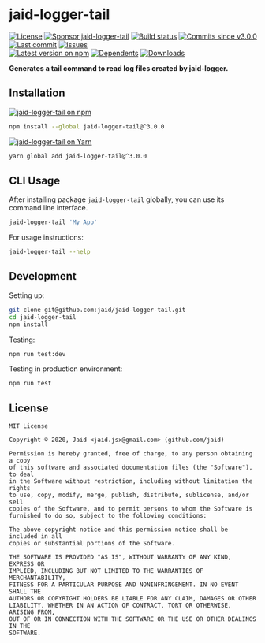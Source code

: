 # jaid-logger-tail


<a href="https://raw.githubusercontent.com/jaid/jaid-logger-tail/master/license.txt"><img src="https://img.shields.io/github/license/jaid/jaid-logger-tail?style=flat-square" alt="License"/></a> <a href="https://github.com/sponsors/jaid"><img src="https://img.shields.io/badge/<3-Sponsor-FF45F1?style=flat-square" alt="Sponsor jaid-logger-tail"/></a>
<a href="https://actions-badge.atrox.dev/jaid/jaid-logger-tail/goto"><img src="https://img.shields.io/endpoint.svg?style=flat-square&url=https%3A%2F%2Factions-badge.atrox.dev%2Fjaid%2Fjaid-logger-tail%2Fbadge" alt="Build status"/></a> <a href="https://github.com/jaid/jaid-logger-tail/commits"><img src="https://img.shields.io/github/commits-since/jaid/jaid-logger-tail/v3.0.0?style=flat-square&logo=github" alt="Commits since v3.0.0"/></a> <a href="https://github.com/jaid/jaid-logger-tail/commits"><img src="https://img.shields.io/github/last-commit/jaid/jaid-logger-tail?style=flat-square&logo=github" alt="Last commit"/></a> <a href="https://github.com/jaid/jaid-logger-tail/issues"><img src="https://img.shields.io/github/issues/jaid/jaid-logger-tail?style=flat-square&logo=github" alt="Issues"/></a>  
<a href="https://npmjs.com/package/jaid-logger-tail"><img src="https://img.shields.io/npm/v/jaid-logger-tail?style=flat-square&logo=npm&label=latest%20version" alt="Latest version on npm"/></a> <a href="https://github.com/jaid/jaid-logger-tail/network/dependents"><img src="https://img.shields.io/librariesio/dependents/npm/jaid-logger-tail?style=flat-square&logo=npm" alt="Dependents"/></a> <a href="https://npmjs.com/package/jaid-logger-tail"><img src="https://img.shields.io/npm/dm/jaid-logger-tail?style=flat-square&logo=npm" alt="Downloads"/></a>

**Generates a tail command to read log files created by jaid-logger.**















## Installation
<a href="https://npmjs.com/package/jaid-logger-tail"><img src="https://img.shields.io/badge/npm-jaid--logger--tail-C23039?style=flat-square&logo=npm" alt="jaid-logger-tail on npm"/></a>
```bash
npm install --global jaid-logger-tail@^3.0.0
```
<a href="https://yarnpkg.com/package/jaid-logger-tail"><img src="https://img.shields.io/badge/Yarn-jaid--logger--tail-2F8CB7?style=flat-square&logo=yarn&logoColor=white" alt="jaid-logger-tail on Yarn"/></a>
```bash
yarn global add jaid-logger-tail@^3.0.0
```



## CLI Usage
After installing package `jaid-logger-tail` globally, you can use its command line interface.
```bash
jaid-logger-tail 'My App'
```
For usage instructions:
```bash
jaid-logger-tail --help
```




## Development



Setting up:
```bash
git clone git@github.com:jaid/jaid-logger-tail.git
cd jaid-logger-tail
npm install
```
Testing:
```bash
npm run test:dev
```
Testing in production environment:
```bash
npm run test
```


## License
```text
MIT License

Copyright © 2020, Jaid <jaid.jsx@gmail.com> (github.com/jaid)

Permission is hereby granted, free of charge, to any person obtaining a copy
of this software and associated documentation files (the "Software"), to deal
in the Software without restriction, including without limitation the rights
to use, copy, modify, merge, publish, distribute, sublicense, and/or sell
copies of the Software, and to permit persons to whom the Software is
furnished to do so, subject to the following conditions:

The above copyright notice and this permission notice shall be included in all
copies or substantial portions of the Software.

THE SOFTWARE IS PROVIDED "AS IS", WITHOUT WARRANTY OF ANY KIND, EXPRESS OR
IMPLIED, INCLUDING BUT NOT LIMITED TO THE WARRANTIES OF MERCHANTABILITY,
FITNESS FOR A PARTICULAR PURPOSE AND NONINFRINGEMENT. IN NO EVENT SHALL THE
AUTHORS OR COPYRIGHT HOLDERS BE LIABLE FOR ANY CLAIM, DAMAGES OR OTHER
LIABILITY, WHETHER IN AN ACTION OF CONTRACT, TORT OR OTHERWISE, ARISING FROM,
OUT OF OR IN CONNECTION WITH THE SOFTWARE OR THE USE OR OTHER DEALINGS IN THE
SOFTWARE.
```
